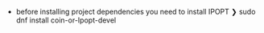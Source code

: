 - before installing project dependencies you need to install IPOPT
❯ sudo dnf install coin-or-Ipopt-devel

